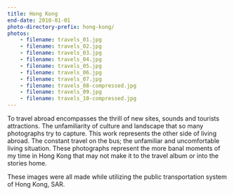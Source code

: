```yaml
---
title: Hong Kong
end-date: 2010-01-01
photo-directory-prefix: hong-kong/
photos:
    - filename: travels_01.jpg
    - filename: travels_02.jpg
    - filename: travels_03.jpg
    - filename: travels_04.jpg
    - filename: travels_05.jpg
    - filename: travels_06.jpg
    - filename: travels_07.jpg
    - filename: travels_08-compressed.jpg
    - filename: travels_09.jpg
    - filename: travels_10-compressed.jpg
---
```


To travel abroad encompasses the thrill of new sites, sounds and tourists attractions. The unfamiliarity of culture and landscape that so many photographs try to capture. This work represents the other side of living abroad. The constant travel on the bus; the unfamiliar and uncomfortable living situation. These photographs represent the more banal moments of my time in Hong Kong that may not make it to the travel album or into the stories home.

These images were all made while utilizing the public transportation system of Hong Kong, SAR.
